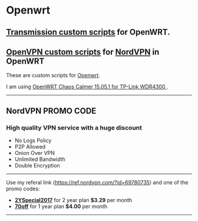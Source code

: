 # Openwrt

## [Transmission custom scripts](../../tree/master/transmission) for OpenWRT.

## [OpenVPN custom scripts](../../tree/nordvpn/) for [NordVPN](https://ref.nordvpn.com/?id=69780735) in OpenWRT

These are custom scripts for [Openwrt](http://www.openwrt.org). 

I am using [OpenWRT Chaos Calmer 15.05.1 for TP-Link WDR4300 ](https://wiki.openwrt.org/toh/tp-link/tl-wdr4300).

---
## NordVPN PROMO CODE
### High quality VPN service with a huge discount
- No Logs Policy
- P2P Allowed
- Onion Over VPN
- Unlimited Bandwidth
- Double Encryption
---

Use my referal link (https://ref.nordvpn.com/?id=69780735) and one of the promo codes:
- [**2YSpecial2017**](https://ref.nordvpn.com/?id=69780735) for 2 year plan **$3.29** per month
- [**70off**](https://ref.nordvpn.com/?id=69780735) for 1 year plan **$4.00** per month
---
